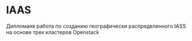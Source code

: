 # IAAS
Дипломаня работа по созданию географически распределенного IASS на основе трех кластеров Openstack